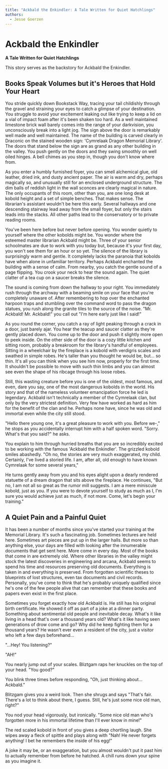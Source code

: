 ```yaml
---
title: "Ackbald the Enkindler: A Tale Written for Quiet Hatchlings"
authors:
  - Jesse Goerzen
---
```

# Ackbald the Enkindler
**A Tale Written for Quiet Hatchlings**

This story serves as the backstory for Ackbald the Enkindler.

## Books Speak Volumes but it's Heroes that Hold Your Heart

You stride quickly down Bookstack Way, tracing your tail childishly through the gravel and straining your eyes to catch a glimpse of your destination. You struggle to avoid your excitement leaking out like trying to keep a lid on a vial of impact foam after it's been shaken too hard. As a well maintained limestone brick wall barely comes into the range of your darkvision, you unconsciously break into a light jog. The sign above the door is remarkably well made and well maintained. The name of the building is carved clearly in Draconic on the stained wooden sign: 'Cymrelaak Dragon Memorial Library'. The doors that stand below the sign are as grand as any other building in the valley. You push gently on the doors and they swing smoothly on well oiled hinges. A bell chimes as you step in, though you don't know where from.

As you enter a humbly furnished foyer, you can smell alchemical glue, old leather, dried ink, and dusty ancient paper. The air is warm and dry, perhaps magically so, and unusually still for an enclosed underground structure. The dim balls of reddish light in the wall sconces are clearly magical in nature. The only occupants of this room, other than you, are one long desk at kobold height and a set of simple benches. That makes sense. The librarian's assistant wouldn't be here this early. Several hallways and one descending stairway lead away from the small foyer, but only the stairs leads into the stacks. All other paths lead to the conservatory or to private reading rooms.

You've been here before but never before opening. You wonder quietly to yourself where the other kobolds might be. You wonder where the esteemed master librarian Ackbald might be. Three of your senior schoolmates are due to work with you today but, because it's your first day, you won't see them for an hour or so yet. The silence of the library is surprisingly warm and gentle. It completely lacks the paranoia that kobolds have when alone in unfamiliar territory. Perhaps Ackbald enchanted the building with a sense of calm. From nearby, you catch the gentle sound of a page flipping. You crook your neck to hear the sound again. The quiet clatter of a tea cup on a saucer breaks the silence.

The sound is coming from down the hallway to your right. You immediately rush through the archway with a beaming smile on your face that you're completely unaware of. After remembering to hop over the enchanted harpoon traps and stumbling over the command word to pass the dragon statues, you rush along the granite tiles to the source of the noise. "Mr. Ackbald! Mr. Ackbald!" you call out "I'm here early just like I said!"

As you round the corner, you catch a ray of light peaking through a crack in a door, just barely ajar. You hear the teacup and saucer clatter as they're gently placed down. You come up to the door and push it slightly more open to peek inside. On the other side of the door is a cozy little kitchen and sitting room, probably a breakroom for the library's handful of employees. Sitting in a wheelchair by the fireplace is a kobold with verdigris scales and swathed in simple robes. He's taller than you thought he would be, but... so thin. It's all you can think when you see him now, properly for the first time. It shouldn't be possible to move with such thin limbs and you can almost see even the shape of his ribcage through his loose robes.

Still, this wasting creature before you is one of the oldest, most famous, and even, dare you say, one of the most dangerous kobolds in the world. His story and that of the nameless volunteer emancipation force he led is legendary. Ackbald isn't technically a member of the Cymrelaak clan, but only by the very strictest definition. Very few have worked as hard as him for the benefit of the clan and he. Perhaps none have, since he was old and immortal even while the city still stood.

"Hello there young one, it's a great pleasure to work with you. Before we-," he stops as you accidentally interrupt him with a half spoken word. "Sorry. What's that you said?" he asks.

You explain to him through hurried breaths that you are so incredibly excited to be working with the famous 'Ackbald the Enkindler'. The grizzled kobold smiles abashedly. "Oh no, the stories are very much exaggerated, my child. Certainly, I've lived a storied life. I am, after all, old enough to have known Cymrelaak for some several years,"

He turns gently away from you and his eyes alight upon a dearly rendered statuette of a dream dragon that sits above the fireplace. He continues, "But no, I am not all so great as the rumor mill suggests. I am a mere miniscule kobold, just as you. If you were to devote yourself to study as much as I, I'm sure you would achieve just as much, if not more. Come, let's begin your training."

## A Quiet Pain and a Painful Quiet

It has been a number of months since you've started your training at the Memorial Library. It's such a fascinating job. Sometimes lectures are held here. Sometimes art pieces are put up in the larger halls. But more so than anything else, your days are filled with looking after the innumerable documents that get sent here. More come in every day. Most of the books that come in are extremely old. Where other libraries in the valley might stock the latest discoveries in engineering and arcana, Ackbald seems to spend his time and resources preserving old documents. Everything is taken in and everything is preserved. From forgotten scientific theses to blueprints of lost structures, even tax documents and civil records. Personally, you've come to think that he's probably uniquely qualified since he's one of the few people alive that can remember that these books and papers even exist in the first place.

Sometimes you forget exactly how old Ackbald is. He still has his original birth certificate. He showed it off as part of a joke at a dinner party. Something about sentimental old people and inevitable decay. What's it like living in a head that's over a thousand years old? What's it like having seen generations of drow come and go? Why did he keep fighting them for a thousand years? He wasn't ever even a resident of the city, just a visitor who left a few days beforehand...

"...Hey! You listening?"

"AH!"

You nearly jump out of your scales. Bliztgam raps her knuckles on the top of your head. "You good?"

You blink three times before responding, "Oh, just thinking about... Ackbald."

Blitzgam gives you a weird look. Then she shrugs and says "That's fair. There's a lot to think about there, I guess. Still, he's just some nice old man, right?"

You nod your head vigorously, but ironically. "Some nice old man who's forgotten more in his immortal lifetime than I'll ever know in mine!"

The red scaled kobold in front of you gives a deep chortling laugh. She wipes away a fleck of spittle and plays along with "Nah! He never forgets anything! I bet he remembers the inside of his egg!"

A joke it may be, or an exaggeration, but you almost wouldn't put it past him to actually remember from before he hatched. A chill runs down your spine as you imagine it.
